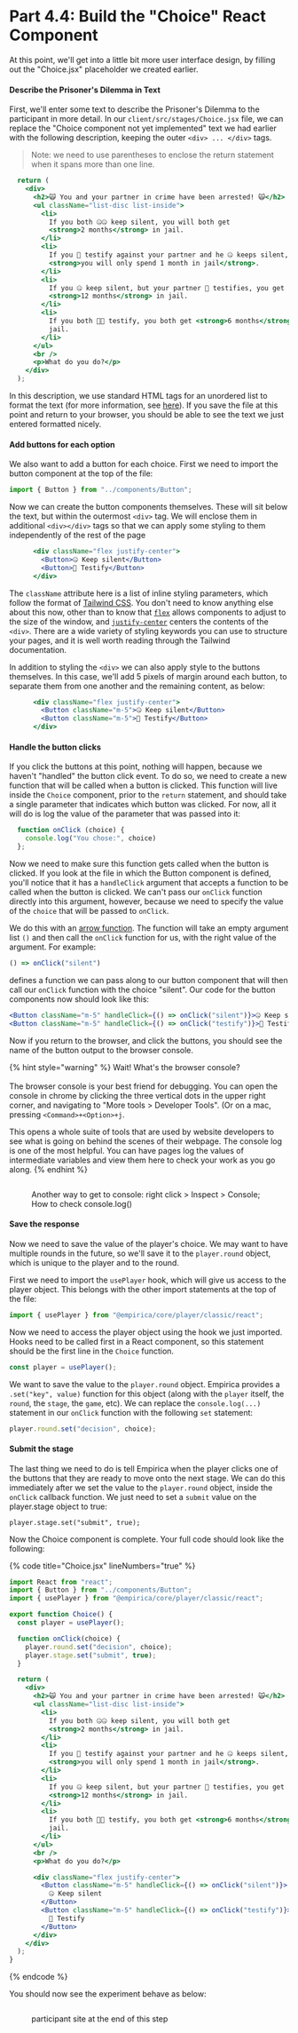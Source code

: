 # Part 4.4: Build the "Choice" React Component

At this point, we'll get into a little bit more user interface design, by filling out the "Choice.jsx" placeholder we created earlier.&#x20;

#### Describe the Prisoner's Dilemma in Text

First, we'll enter some text to describe the Prisoner's Dilemma to the participant in more detail. In our `client/src/stages/Choice.jsx` file, we can replace the  "Choice component not yet implemented" text we had earlier with the following description, keeping the outer `<div> ... </div>` tags.&#x20;

> Note: we need to use parentheses to enclose the return statement when it spans more than one line.

```jsx
  return (
    <div>
      <h2>🙀 You and your partner in crime have been arrested! 🙀</h2>
      <ul className="list-disc list-inside">
        <li>
          If you both 🤐🤐 keep silent, you will both get
          <strong>2 months</strong> in jail.
        </li>
        <li>
          If you 📣 testify against your partner and he 🤐 keeps silent,
          <strong>you will only spend 1 month in jail</strong>.
        </li>
        <li>
          If you 🤐 keep silent, but your partner 📣 testifies, you get 
          <strong>12 months</strong> in jail.
        </li>
        <li>
          If you both 📣📣 testify, you both get <strong>6 months</strong> in
          jail.
        </li>
      </ul>
      <br />
      <p>What do you do?</p>
    </div>
  );

```

In this description, we use standard HTML tags for an unordered list to format the text (for more information, see [here](https://www.w3schools.com/html/default.asp)). If you save the file at this point and return to your browser, you should be able to see the text we just entered formatted nicely.

#### Add buttons for each option

We also want to add a button for each choice. First we need to import the button component at the top of the file:

```jsx
import { Button } from "../components/Button";
```

Now we can create the button components themselves. These will sit below the text, but within the outermost `<div>` tag. We will enclose them in additional `<div></div>` tags so that we can apply some styling to them independently of the rest of the page

```jsx
      <div className="flex justify-center">
        <Button>🤐 Keep silent</Button>
        <Button>📣 Testify</Button>
      </div>
```

The `className` attribute here is a list of inline styling parameters, which follow the format of [Tailwind CSS](https://tailwindcss.com/). You don't need to know anything else about this now, other than to know that [`flex`](https://tailwindcss.com/docs/flex) allows components to adjust to the size of the window, and [`justify-center`](https://tailwindcss.com/docs/justify-content#center) centers the contents of the `<div>`. There are a wide variety of styling keywords you can use to structure your pages, and it is well worth reading through the Tailwind documentation.

In addition to styling the `<div>` we can also apply style to the buttons themselves. In this case, we'll add 5 pixels of margin around each button, to separate them from one another and the remaining content, as below:

```jsx
      <div className="flex justify-center">
        <Button className="m-5">🤐 Keep silent</Button>
        <Button className="m-5">📣 Testify</Button>
      </div>
```

#### Handle the button clicks

If you click the buttons at this point, nothing will happen, because we haven't "handled" the button click event. To do so, we need to create a new function that will be called when a button is clicked. This function will live inside the `Choice` component, prior to the `return` statement, and should take a single parameter that indicates which button was clicked. For now, all it will do is log the value of the parameter that was passed into it:

```javascript
  function onClick (choice) {
    console.log("You chose:", choice)
  };
```

Now we need to make sure this function gets called when the button is clicked. If you look at the file in which the Button component is defined, you'll notice that it has a `handleClick` argument that accepts a function to be called when the button is clicked. We can't pass our `onClick` function directly into this argument, however, because we need to specify the value of the `choice` that will be passed to `onClick`.&#x20;

We do this with an [arrow function](https://javascript.info/arrow-functions-basics). The function will take an empty argument list `()` and then call the `onClick` function for us, with the right value of the argument. For example:

```javascript
() => onClick("silent")
```

defines a function we can pass along to our button component that will then call our `onClick` function with the choice "silent". Our code for the button components now should look like this:

```jsx
<Button className="m-5" handleClick={() => onClick("silent")}>🤐 Keep silent</Button>
<Button className="m-5" handleClick={() => onClick("testify")}>📣 Testify</Button>
```

Now if you return to the browser, and click the buttons, you should see the name of the button output to the browser console.

{% hint style="warning" %}
Wait! What's the browser console?\
\
The browser console is your best friend for debugging. You can open the console in chrome by clicking the three vertical dots in the upper right corner, and navigating to "More tools > Developer Tools". (Or on a mac, pressing `<Command>+<Option>+j`.

This opens a whole suite of tools that are used by website developers to see what is going on behind the scenes of their webpage. The console log is one of the most helpful. You can have pages log the values of intermediate variables and view them here to check your work as you go along.
{% endhint %}

<figure><img src="../../../.gitbook/assets/ezgif-4-fef297066e.gif" alt=""><figcaption><p>Another way to get to console: right click > Inspect > Console; How to check console.log()</p></figcaption></figure>

#### Save the response

Now we need to save the value of the player's choice. We may want to have multiple rounds in the future, so we'll save it to the `player.round` object, which is unique to the player and to the round.&#x20;

First we need to import the `usePlayer` hook, which will give us access to the player object. This belongs with the other import statements at the top of the file:

```jsx
import { usePlayer } from "@empirica/core/player/classic/react";
```

Now we need to access the player object using the hook we just imported. Hooks need to be called first in a React component, so this statement should be the first line in the `Choice` function.&#x20;

```jsx
const player = usePlayer();
```

We want to save the value to the `player.round` object. Empirica provides a `.set("key", value)` function for this object (along with the `player` itself, the `round`, the `stage`, the `game`, etc). We can replace the `console.log(...)` statement in our `onClick` function with the following `set` statement:

```jsx
player.round.set("decision", choice);
```

#### Submit the stage

The last thing we need to do is tell Empirica when the player clicks one of the buttons that they are ready to move onto the next stage. We can do this immediately after we set the value to the `player.round` object, inside the `onClick` callback function. We just need to set a `submit` value on the player.stage object to true:

```
player.stage.set("submit", true);
```

Now the Choice component is complete. Your full code should look like the following:

{% code title="Choice.jsx" lineNumbers="true" %}
```jsx
import React from "react";
import { Button } from "../components/Button";
import { usePlayer } from "@empirica/core/player/classic/react";

export function Choice() {
  const player = usePlayer();

  function onClick(choice) {
    player.round.set("decision", choice);
    player.stage.set("submit", true);
  }

  return (
    <div>
      <h2>🙀 You and your partner in crime have been arrested! 🙀</h2>
      <ul className="list-disc list-inside">
        <li>
          If you both 🤐🤐 keep silent, you will both get
          <strong>2 months</strong> in jail.
        </li>
        <li>
          If you 📣 testify against your partner and he 🤐 keeps silent,
          <strong>you will only spend 1 month in jail</strong>.
        </li>
        <li>
          If you 🤐 keep silent, but your partner 📣 testifies, you get
          <strong>12 months</strong> in jail.
        </li>
        <li>
          If you both 📣📣 testify, you both get <strong>6 months</strong> in
          jail.
        </li>
      </ul>
      <br />
      <p>What do you do?</p>

      <div className="flex justify-center">
        <Button className="m-5" handleClick={() => onClick("silent")}>
          🤐 Keep silent
        </Button>
        <Button className="m-5" handleClick={() => onClick("testify")}>
          📣 Testify
        </Button>
      </div>
    </div>
  );
}

```
{% endcode %}

You should now see the experiment behave as below:

<figure><img src="../../../.gitbook/assets/ezgif-3-3a3e2f4d0f.gif" alt=""><figcaption><p>participant site at the end of this step</p></figcaption></figure>
